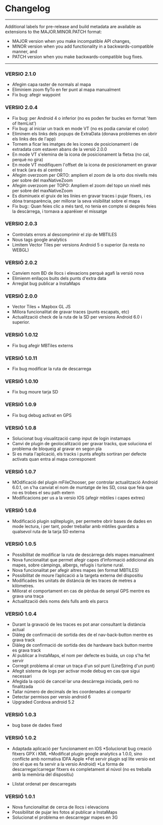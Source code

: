 
# Changelog
-----------------------------------------------------------------------------------
Additional labels for pre-release and build metadata are available as extensions to the MAJOR.MINOR.PATCH format: 

- MAJOR version when you make incompatible API changes,
- MINOR version when you add functionality in a backwards-compatible manner, and
- PATCH version when you make backwards-compatible bug fixes.

-----------------------------------------------------------------------------------

### VERSIO 2.1.0
- Afegim capa raster de normals al mapa
- Eliminiem zoom flyTo en fer punt al mapa manualment
- Fix bug: afegir waypoint

###  VERSIO 2.0.4
- Fix bug: per Android 4 o inferior (no es poden fer bucles en format 'item of ItemList')
- Fix bug: al iniciar un track en mode VT (no es podia canviar el color)
- Eliminem els links dels popups de ExtraData (donava problemes en obrir els links des de l'app)
- Tornem a ficar les imatges de les icones de posicionament i de extradata com estaven abans de la versió 2.0.0
- En mode VT s'elemina de la icona de posicionament la fletxa (no cal, perquè no gira)
- En mode VT modifiquem l'offset de la icona de posicionament en gravar el track (ara és al centre)
- Afegim overzoom per ORTO: ampliem el zoom de la orto dos nivells més per sobre del maxNativeZoom
- Afegim overzoom per TOPO: Ampliem el zoom del topo un nivell més per sobre del maxNativeZoom
- Es disminueix el gruix de les línies en gravar traces i pujar fitxers, i es dóna transparència, per millorar la seva visibilitat sobre el mapa
- Fix bug:: Quan feies clic a més tard, no tenia en compte si després feies la descàrrega, i tornava a aparéixer el missatge


###  VERSIO 2.0.3
- Controlats errors al descomprimir el zip de MBTILES
- Nous tags google analytics
- Limitem Vector Tiles per versions Android 5 o superior (la resta no WEBGL)


### VERSIÓ 2.0.2
- Canviem nom BD de llocs i elevacions perquè agafi la versió nova
- Elimienm enllaços buits dels punts d'extra data
- Arreglat bug publicar a InstaMaps


### VERSIÓ 2.0.0
- Vector Tiles + Mapbox GL JS
- Millora funcionalitat de gravar traces (punts escapats, etc)
- Actualització check de la ruta de la SD per versions Android 6.0 i superior.

### VERSIÓ 1.0.12
- Fix bug afegir MBTiles externs

### VERSIÓ 1.0.11
- Fix bug modificar la ruta de descarrega

### VERSIÓ 1.0.10
- Fix bug moure tarja SD

### VERSIÓ 1.0.9
- Fix bug debug activat en GPS

### VERSIÓ 1.0.8
- Solucionat bug visualització camp input de login instamaps
- Canvi de plugin de geolocalització per gravar tracks, que soluciona el problema de bloqueig al gravar en segon pla
- Si es mata l'aplicació, els tracks i punts afegits sortiran per defecte activats quan entra al mapa corresponent


### VERSIÓ 1.0.7
- MOdificació del plugin mFileChooser, per controlar actualització Android 6.0.1, on s'ha canviat el nom de muntatge de les SD, cosa que feia que no es trobes el seu path extern
- Modificacions per us a la versio IOS (afegir mbtiles i capes extres)


### VERSIÓ 1.0.6
- Modificació plugin sqliteplugin, per permetre obrir bases de dades en mode lectura, i per tant, poder treballar amb
mbtiles guardats a qualsevol ruta de la tarja SD externa


### VERSIÓ 1.0.5
-	Possibilitat de modificar la ruta de descàrrega dels mapes manualment
-	Nova funcionalitat que permet afegir capes d’informació addicional als mapes, sobre càmpings, albergs, refugis i turisme rural.
-	Nova funcionalitat per afegir altres mapes (en format MBTILES)
-	Possibilitat de moure l’aplicació a la targeta externa del dispositiu
-	Modificades les unitats de distància de les traces de metres a kilòmetres.
-	Millorat el comportament en cas de pèrdua de senyal GPS mentre es grava una traça
- Actualització dels noms dels fulls amb els parcs


### VERSIÓ 1.0.4

- Durant la gravació de les traces es pot anar consultant la distància actual
- Diàleg de confirmació de sortida des de el nav-back-button mentre es grava track
- Diàleg de confirmació de sortida des de hardware back button mentre es grava track
- Al publicar a InstaMaps, el nom per defecte es buida, un cop s'ha fet servir
- Corregit problema al crear un traça d'un sol punt (LineString d'un punt)
- Afegit sistema de logs per activar mode debug en cas que sigui necessari
- Afegida la opció de cancel·lar una descàrrega iniciada, però no finalitzada
- Tallar número de decimals de les coordenades al compartir
- Detectar permisos per versio android 6
- Upgraded Cordova android 5.2



### VERSIÓ 1.0.3

- bug base de dades fixed


### VERSIÓ 1.0.2

- Adaptada aplicació per funcionament en IOS
	*Solucionat bug creació fitxers GPX i KML
	*Modificat plugin google analytics a 1.0.0, sino conflicte amb normativa IDFA Apple
	*Fet servir plugin sql lite versio ext (no el que es fa servir a la versio Android)
	*La forma de descarregar/carregar fitxers és completament al núvol (no es treballa amb la memòria del dispositiu)

- Llistat ordenat per descarregats



### VERSIÓ 1.0.1

- Nova funcionalitat de cerca de llocs i elevacions
- Possibilitat de pujar les fotos al publicar a InstaMaps
- Solucionat el problema en descarregar mapes en 3G
